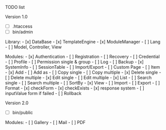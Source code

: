 TODO list

Version 1.0

- [ ] .htaccess
- [ ] bin/admin

Library:
	- [x] DataBase
	- [x] TemplateEngine
	- [x] ModuleManager
	- [ ] Lang
	- [ ] Model, Controller, View

Modules: 
	- [x] Authentication
	- [ ] Registration
	- [ ] Recovery
	- [ ] Credential
	- [ ] Profile
	- [ ] Permission single & group
	- [ ] Log
	- [ ] Backup
	- [x] SystemInfo
	- [ ] SessionTable
	- [ ] Import/Export
	- [ ] Custom Page
	- [ ] Item
		- [x] Add
		- [ ] Add as
		- [ ] Copy single
		- [ ] Copy multiple
		- [x] Delete single
		- [ ] Delete multiple
		- [x] Edit single
		- [ ] Edit multiple
		- [x] List
		- [ ] Search single
		- [ ] Search multiple
		- [ ] SortBy
		- [x] View
		- [ ] Import
		- [ ] Export
		- [ ] Format
		- [x] checkForm
		- [x] checkExists
		- [x] response system
		- [ ] inputValue form if failed
		- [ ] Rollback

Version 2.0

- [ ] bin/public

Modules:
	- [ ] Gallery
	- [ ] Mail
	- [ ] PDF
